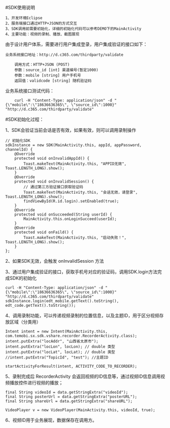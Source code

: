 #SDK使用说明

	1、开发环境Eclipse
	2、服务端接口通过HTTP+JSON的方式交互
	3、SDK调用前需要初始化，详细的初始化代码可以参考DEMO下的MainActivity
	4、主要功能：视频的录制、播放、截图展现

由于设计用户体系，需要进行用户集成登录，用户集成验证的接口如下：

	业务系统接口地址：http://d.c365.com/thirdparty/validate

		调用方式：HTTP+JSON (POST)
		参数：source_id [int] 渠道编号(暂定1000)
		参数：mobile [string] 用户手机号
		返回值：validcode [string] 随机验证码

    
业务系统接口测试代码：
		
		curl -H "Content-Type: application/json" -d "{\"mobile\":\"18636636365\", \"source_id\":1000}" "http://d.c365.com/thirdparty/validate"


#SDK初始化过程：

1、SDK会验证当前会话是否有效，如果有效，则可以调用录制操作

	// 初始化SDK
	sdkInstance = new SDK(MainActivity.this, appId, appPassword, channelId) {
		@Override
		protected void onInvalidAppId() {
			Toast.makeText(MainActivity.this, "APPID无效", Toast.LENGTH_LONG).show();
		}
		@Override
		protected void onInvalidSession() {
			// 通过第三方验证接口获取验证码
			Toast.makeText(MainActivity.this, "会话无效，请登录", Toast.LENGTH_LONG).show();
			findViewById(R.id.login).setEnabled(true);
		}
		@Override
		protected void onSucceeded(String userId) {
			MainActivity.this.onLoginSucceed(userId);
		}
		@Override
		protected void onFaild() {
			Toast.makeText(MainActivity.this, "启动失败！", Toast.LENGTH_LONG).show();
		}
	};

2、如果SDK无效，会触发 onInvalidSession 方法

3、通过用户集成验证的接口，获取手机号对应的验证码，调用SDK.login方法完成SDK的初始化

	curl -H "Content-Type: application/json" -d "{\"mobile\":\"18636636365\", \"source_id\":1000}" "http://d.c365.com/thirdparty/validate"
	sdkInstance.login(edt_mobile.getText().toString(), edt_code.getText().toString());

4、调用录制功能，可以传递视频录制的位置信息，以及主题ID，用于区分视频存放区域（分类用）

	Intent intent = new Intent(MainActivity.this, com.temobi.sx.sdk.vshare.recorder.RecorderActivity.class);
	intent.putExtra("locAddr", "山西省太原市");
	intent.putExtra("locLon", locLon); // double 类型
	intent.putExtra("locLat", locLat); // double 类型
	//intent.putExtra("TopicId", "test"); //主题ID
	
	startActivityForResult(intent, ACTIVITY_CODE_TO_RECORDER);

5、录制完成后 RecorderActivity 会返回视频的ID信息等，通过视频ID信息调用视频播放控件进行视频的播放；

	final String videoId = data.getStringExtra("videoId");
	final String posterUrl = data.getStringExtra("posterURL");
	final String shareUrl = data.getStringExtra("shareURL");
	
	VideoPlayer v = new VideoPlayer(MainActivity.this, videoId, true);

6、视频ID用于业务展现，数据保存在调用方。

